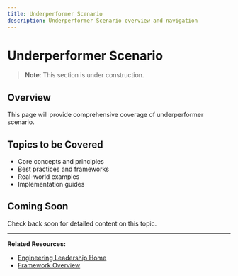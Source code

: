 ```yaml
---
title: Underperformer Scenario
description: Underperformer Scenario overview and navigation
---
```


# Underperformer Scenario

> **Note**: This section is under construction.

## Overview

This page will provide comprehensive coverage of underperformer scenario.

## Topics to be Covered

- Core concepts and principles
- Best practices and frameworks
- Real-world examples
- Implementation guides

## Coming Soon

Check back soon for detailed content on this topic.

---

**Related Resources:**
- [Engineering Leadership Home](../../../../interview-prep/engineering-leadership/index.md)
- [Framework Overview](../../../../interview-prep/engineering-leadership/framework-index.md)
